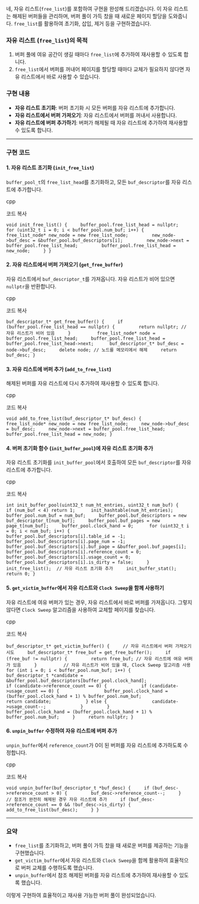 
네, 자유 리스트(`free_list`)를 포함하여 구현을 완성해 드리겠습니다. 이 자유 리스트는 해제된 버퍼들을 관리하며, 버퍼 풀이 가득 찼을 때 새로운 페이지 할당을 도와줍니다. `free_list`를 활용하여 초기화, 삽입, 제거 등을 구현하겠습니다.

### 자유 리스트 (`free_list`)의 목적

1. 버퍼 풀에 여유 공간이 생길 때마다 `free_list`에 추가하여 재사용할 수 있도록 합니다.
2. `free_list`에서 버퍼를 꺼내어 페이지를 할당할 때마다 교체가 필요하지 않다면 자유 리스트에서 바로 사용할 수 있습니다.

### 구현 내용

- **자유 리스트 초기화**: 버퍼 초기화 시 모든 버퍼를 자유 리스트에 추가합니다.
- **자유 리스트에서 버퍼 가져오기**: 자유 리스트에서 버퍼를 꺼내서 사용합니다.
- **자유 리스트에 버퍼 추가하기**: 버퍼가 해제될 때 자유 리스트에 추가하여 재사용할 수 있도록 합니다.

---

### 구현 코드

#### 1. 자유 리스트 초기화 (`init_free_list`)

`buffer_pool_t`의 `free_list_head`를 초기화하고, 모든 `buf_descriptor`를 자유 리스트에 추가합니다.

cpp

코드 복사

`void init_free_list() {     buffer_pool.free_list_head = nullptr;          for (uint32_t i = 0; i < buffer_pool.num_buf; i++) {         free_list_node* new_node = new free_list_node;         new_node->buf_desc = &buffer_pool.buf_descriptors[i];         new_node->next = buffer_pool.free_list_head;         buffer_pool.free_list_head = new_node;     } }`

#### 2. 자유 리스트에서 버퍼 가져오기 (`get_free_buffer`)

자유 리스트에서 `buf_descriptor_t`를 가져옵니다. 자유 리스트가 비어 있으면 `nullptr`을 반환합니다.

cpp

코드 복사

`buf_descriptor_t* get_free_buffer() {     if (buffer_pool.free_list_head == nullptr) {         return nullptr; // 자유 리스트가 비어 있음     }          free_list_node* node = buffer_pool.free_list_head;     buffer_pool.free_list_head = buffer_pool.free_list_head->next;      buf_descriptor_t* buf_desc = node->buf_desc;     delete node; // 노드를 메모리에서 해제     return buf_desc; }`

#### 3. 자유 리스트에 버퍼 추가 (`add_to_free_list`)

해제된 버퍼를 자유 리스트에 다시 추가하여 재사용할 수 있도록 합니다.

cpp

코드 복사

`void add_to_free_list(buf_descriptor_t* buf_desc) {     free_list_node* new_node = new free_list_node;     new_node->buf_desc = buf_desc;     new_node->next = buffer_pool.free_list_head;     buffer_pool.free_list_head = new_node; }`

#### 4. 버퍼 초기화 함수 (`init_buffer_pool`)에 자유 리스트 초기화 추가

자유 리스트 초기화를 `init_buffer_pool`에서 호출하여 모든 `buf_descriptor`를 자유 리스트에 추가합니다.

cpp

코드 복사

`int init_buffer_pool(uint32_t num_ht_entries, uint32_t num_buf) {     if (num_buf < 4) return 1;      init_hashtable(num_ht_entries);      buffer_pool.num_buf = num_buf;     buffer_pool.buf_descriptors = new buf_descriptor_t[num_buf];     buffer_pool.buf_pages = new page_t[num_buf];     buffer_pool.clock_hand = 0;      for (uint32_t i = 0; i < num_buf; i++) {         buffer_pool.buf_descriptors[i].table_id = -1;         buffer_pool.buf_descriptors[i].page_num = -1;         buffer_pool.buf_descriptors[i].buf_page = &buffer_pool.buf_pages[i];         buffer_pool.buf_descriptors[i].reference_count = 0;         buffer_pool.buf_descriptors[i].usage_count = 0;         buffer_pool.buf_descriptors[i].is_dirty = false;     }      init_free_list();  // 자유 리스트 초기화 추가     init_buffer_stat();     return 0; }`

#### 5. `get_victim_buffer`에서 자유 리스트와 `Clock Sweep`을 함께 사용하기

자유 리스트에 여유 버퍼가 있는 경우, 자유 리스트에서 바로 버퍼를 가져옵니다. 그렇지 않다면 `Clock Sweep` 알고리즘을 사용하여 교체할 페이지를 찾습니다.

cpp

코드 복사

`buf_descriptor_t* get_victim_buffer() {     // 자유 리스트에서 버퍼 가져오기 시도     buf_descriptor_t* free_buf = get_free_buffer();     if (free_buf != nullptr) {         return free_buf; // 자유 리스트에 여유 버퍼가 있음     }          // 자유 리스트가 비어 있을 때, Clock Sweep 알고리즘 사용     for (int i = 0; i < buffer_pool.num_buf; i++) {         buf_descriptor_t *candidate = &buffer_pool.buf_descriptors[buffer_pool.clock_hand];                  if (candidate->reference_count == 0) {             if (candidate->usage_count == 0) {                 buffer_pool.clock_hand = (buffer_pool.clock_hand + 1) % buffer_pool.num_buf;                 return candidate;             } else {                 candidate->usage_count--;             }         }          buffer_pool.clock_hand = (buffer_pool.clock_hand + 1) % buffer_pool.num_buf;     }     return nullptr; }`

#### 6. `unpin_buffer` 수정하여 자유 리스트에 버퍼 추가

`unpin_buffer`에서 `reference_count`가 0이 된 버퍼를 자유 리스트에 추가하도록 수정합니다.

cpp

코드 복사

`void unpin_buffer(buf_descriptor_t *buf_desc) {     if (buf_desc->reference_count > 0) {         buf_desc->reference_count--;     }      // 참조가 완전히 해제된 경우 자유 리스트에 추가     if (buf_desc->reference_count == 0 && !buf_desc->is_dirty) {         add_to_free_list(buf_desc);     } }`

---

### 요약

- `free_list`를 초기화하고, 버퍼 풀이 가득 찼을 때 새로운 버퍼를 제공하는 기능을 구현했습니다.
- `get_victim_buffer`에서 자유 리스트와 `Clock Sweep`을 함께 활용하여 효율적으로 버퍼 교체를 수행하도록 했습니다.
- `unpin_buffer`에서 참조 해제된 버퍼를 자유 리스트에 추가하여 재사용할 수 있도록 했습니다.

이렇게 구현하여 효율적이고 재사용 가능한 버퍼 풀이 완성되었습니다.